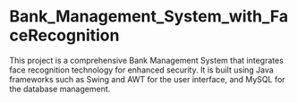 # Bank_Management_System_with_FaceRecognition
This project is a comprehensive Bank Management System that integrates face recognition technology for enhanced security. It is built using Java frameworks such as Swing and AWT for the user interface, and MySQL for the database management.
